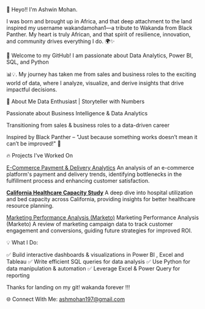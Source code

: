 👋 Heyo!! I'm Ashwin Mohan.

I was born and brought up in Africa, and that deep attachment to the land inspired my username wakandamohan1—a tribute to Wakanda from Black Panther. My heart is truly African, and that spirit of resilience, innovation, and community drives everything I do. 🌍✨ 

🚀 Welcome to my GitHub!
I am passionate about Data Analytics, Power BI, SQL, and Python 

📊💡. My journey has taken me from sales and business roles to the exciting world of data, where I analyze, visualize, and derive insights that drive impactful decisions.

🌟 About Me
Data Enthusiast | Storyteller with Numbers

Passionate about Business Intelligence & Data Analytics

Transitioning from sales & business roles to a data-driven career

Inspired by Black Panther – "Just because something works doesn’t mean it can’t be improved!" 🖤



🔥 Projects I've Worked On

[E-Commerce Payment & Delivery Analytics](https://github.com/wakandamohan1/E-Commerce-Payment-and-Delivery-Analytics-Case-Study)
An analysis of an e-commerce platform's payment and delivery trends, identifying bottlenecks in the fulfillment process and enhancing customer satisfaction.

**[California Healthcare Capacity Study](https://github.com/wakandamohan1/California-Healthcare-Capacity-Study)**
A deep dive into hospital utilization and bed capacity across California, providing insights for better healthcare resource planning.

[Marketing Performance Analysis (Marketo)](https://github.com/wakandamohan1/Marketing-Performance-Marketo-Data)
Marketing Performance Analysis (Marketo)
A review of marketing campaign data to track customer engagement and conversions, guiding future strategies for improved ROI.





💡 What I Do:

✅ Build interactive dashboards & visualizations in Power BI , Excel and Tableau
✅ Write efficient SQL queries for data analysis
✅ Use Python for data manipulation & automation
✅ Leverage Excel & Power Query for reporting

Thanks for landing on my git! wakanda forever !!!

🌐 Connect With Me: ashmohan197@gmail.com
